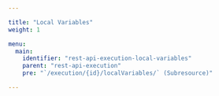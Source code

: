 ```yaml
---

title: "Local Variables"
weight: 1

menu:
  main:
    identifier: "rest-api-execution-local-variables"
    parent: "rest-api-execution"
    pre: "`/execution/{id}/localVariables/` (Subresource)"

---
```

